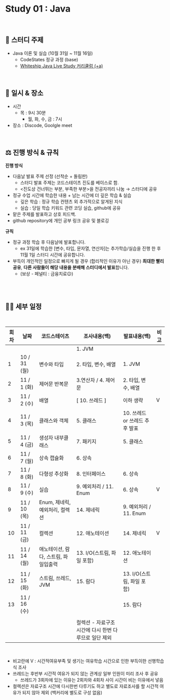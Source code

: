# Study 01 : Java

<br> 

## 🎯 스터디 주제

- Java 이론 및 실습 (10월 31일 ~ 11월 16일)
    - CodeStates 정규 과정 (base)
    - [Whiteship Java Live Study 커리큘럼 (+a)](https://github.com/whiteship/live-study/issues?q=is%3Aissue+is%3Aclosed)

<br> 

## 📆 일시 & 장소

- 시간
    - 목 : 9시 30분
        - 월, 화, 수, 금 : 7시
- 장소 : Discode, Goolgle meet

<br>

## ⚖️ 진행 방식 & 규칙

**진행 방식**

- 다음날 발표 주제 선정 (선착순 + 돌림판)
    - 스터디 발표 주제는 코드스테이츠 진도를 베이스로 함.
    - <진도상 건너뛰는 부분, 부족한 부분>을 전공자끼리 나눔 → 스터디에 공유
- 정규 수업 시간에 학습한 내용 + 남는 시간에 더 깊은 학습 & 실습
    - 깊은 학습 : 정규 학습 컨텐츠 외 추가적으로 알게된 지식
    - 실습 : 당일 학습 키워드 관련 코딩 실습, github에 공유
- 맡은 주제를 발표하고 상호 피드백.
- github repository에 개인 공부 링크 공유 및 블로깅

**규칙**

- 정규 과정 학습 후 다음날에 발표합니다.
    - ex 31일에 학습한 [변수, 타입, 문자열, 연산자]는 추가학습/실습을 진행 한 후 11월 1일 스터디 시간에 공유합니다.
- 부득이 개인적인 일정으로 빠지게 될 경우 (합리적인 이유가 아닌 경우)
**최대한 빨리 공유**, **다른 사람들이 해당 내용을 분배해 스터디에서 발표**합니다.
    - (보상 - 페널티 : 금융치료😉)

<br> 
<br>

## 🏃‍♂️ 세부 일정

<br>

| 회차 | 날짜  | 코드스테이츠 | 조사내용(백) | 발표내용(백) | 비고 |
| --- | --- | --- | --- | --- | --- |
|  |  |  | 1. JVM |  |  |
| 1 | 10 / 31 (월) | 변수와 타입 | 2. 타입, 변수, 배열 | 1. JVM |  |
| 2 | 11 / 1 (화) | 제어문 반복문 | 3.연산자 / 4. 제어문  | 2. 타입, 변수, 배열 |  |
| 3 | 11 / 2 (수) | 배열 | [ 10. 쓰레드 ] | 이하 생략  | V |
| 4 | 11 / 3 (목) | 클래스와 객체 | 5. 클래스 | 10. 쓰레드 or 쓰레드 추후 발표  |  |
| 5 | 11 / 4 (금) | 생성자 내부클래스 | 7. 패키지 | 5. 클래스 |  |
| 6 | 11 / 7 (월) | 상속 캡슐화  | 6. 상속 |  |  |
| 7 | 11 / 8 (화) | 다형성 추상화 | 8. 인터페이스 | 6. 상속 |  |
| 8 | 11 / 9 (수) | 실습 | 9. 예외처리 / 11. Enum | 6. 상속 | V |
| 9 | 11 / 10 (목) | Enum, 제네릭, 예외처리, 컬렉션 | 14. 제네릭 | 9. 예외처리 / 11. Enum |  |
| 10 | 11 / 11 (금) | 컬렉션 | 12. 애노테이션  | 14. 제네릭 | V |
| 11 | 11 / 14 (월) | 애노테이션, 람다, 스트림, 파일입출력 | 13. I/O(스트림, 파일 포함) | 12. 애노테이션  |  |
| 12 | 11 / 15 (화) | 스트림, 쓰레드, JVM | 15. 람다 | 13. I/O(스트림, 파일 포함) |  |
| 13 | 11 / 16 (수) |  |  | 15. 람다 |  |
|  |  |  |  |  |  |
|  |  |  | 컬렉션 - 자료구조시간에 다시 한번 다루므로 일단 제외  |  |  |

<br>

- 비고란에 V : 시간적여유부족 및 생기는 여유학습 시간으로 인한 부득이한 선행학습 식 조사
- 쓰레드는 후반부 시간적 여유가 되지 않는 관계상 일부 인원이 미리 조사 후 공유
    - 쓰레드가 3회차에 있는 이유는 2회차와 4회차 사이 시간이 비는 이유에서 넣음
- 컬렉션은 자료구조 시간에 다시한번 다루기도 하고 별도로 자료조사를 할 시간적 여유가 되지 않아 제외 
(백커리에 별도로 구성 없음)
